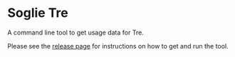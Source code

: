 Soglie Tre
==========

A command line tool to get usage data for Tre.

Please see the [release page](https://github.com/mapio/soglie-tre/releases) for
instructions on how to get and run the tool.
